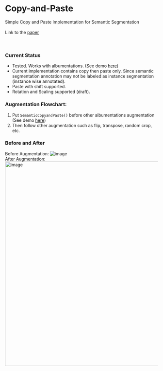 # Copy-and-Paste
Simple Copy and Paste Implementation for Semantic Segmentation
</br>
</br>
Link to the [paper](https://arxiv.org/abs/2012.07177) </br>
</br>
</br>

### Current Status
- Tested. Works with albumentations. (See demo [here](https://github.com/WeiChihChern/copy-and-paste/blob/main/Example/Demo.ipynb "here"))
- Current implementation contains copy then paste only. Since semantic segmentation annotation may not be labeled as instance segmentation (instance wise annotated).
- Paste with shift supported.
- Rotation and Scaling supported (draft).

### Augmentation Flowchart:
1.  Put `SemanticCopyandPaste()` before other albumentations augmentation (See demo [here](https://github.com/WeiChihChern/copy-and-paste/blob/main/Example/Demo.ipynb "here"))
2. Then follow other augmentation such as flip, transpose, random crop, etc.


### Before and After
Before Augmentation:
![image](https://user-images.githubusercontent.com/40074617/113963987-9a385a00-97f8-11eb-8ee3-6c3f0bbdb426.png) </br>
After Augmentation: </br>
<img width="672" alt="image" src="https://user-images.githubusercontent.com/40074617/114095172-1da28b80-988b-11eb-9d22-27a30b6e404f.png">
